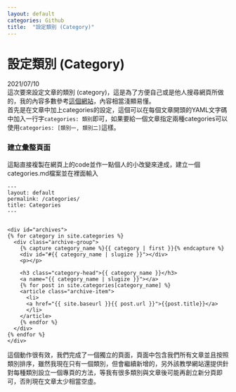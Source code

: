 ```yaml
---
layout: default
categories: Github
title:  "設定類別 (Category)"
---
```

# 設定類別 (Category)  
2021/07/10  
這次要來設定文章的類別 (category)，這是為了方便自己或是他人搜尋網頁所做的，我的內容多數參考[這個網站](https://blog.webjeda.com/jekyll-categories/)，內容相當淺顯易懂。  
首先是在文章中加上categories的設定，這個可以在每個文章開頭的YAML文字碼中加入一行字`categories: 類別`即可，如果要給一個文章指定兩種categories可以使用`categories: [類別一, 類別二]`這樣。  

### 建立彙整頁面  
這點直接複製在網頁上的code並作一點個人的小改變來達成，建立一個categories.md檔案並在裡面輸入
```
---
layout: default
permalink: /categories/
title: Categories
---


<div id="archives">
{% for category in site.categories %}
  <div class="archive-group">
    {% capture category_name %}{{ category | first }}{% endcapture %}
    <div id="#{{ category_name | slugize }}"></div>
    <p></p>

    <h3 class="category-head">{{ category_name }}</h3>
    <a name="{{ category_name | slugize }}"></a>
    {% for post in site.categories[category_name] %}
    <article class="archive-item">
      <li>
      <a href="{{ site.baseurl }}{{ post.url }}">{{post.title}}</a>
      </li>
    </article>
    {% endfor %}
  </div>
{% endfor %}
</div>
```
這個動作很有效，我們完成了一個獨立的頁面，頁面中包含我們所有文章並且按照類別排序，雖然我現在只有一個類別，但會繼續新增的，另外該教學網站還提供針對每種類別設立一個專頁的方法，等我有很多類別與文章後可能再創立新分頁即可，否則現在文章太少相當空虛。



